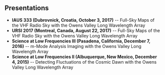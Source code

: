 ## Presentations

* **IAUS 333 (Dubrovnick, Croatia, October 3, 2017)** -- Full-Sky Maps of the VHF Radio Sky with the
  Owens Valley Long Wavelength Array
* **URSI 2017 (Montreal, Canada, August 22, 2017)** -- Full-Sky Maps of the VHF Radio Sky with the
  Owens Valley Long Wavelength Array
* **Science at Low Frequencies III (Pasadena, California, December 7, 2016)** -- m-Mode Analysis
  Imaging with the Owens Valley Long Wavelength Array
* **Science at Low Frequencies II (Albuquerque, New Mexico, December 4, 2015)** -- Detecting
  Fluctuations of the Cosmic Dawn with the Owens Valley Long Wavelength Array


